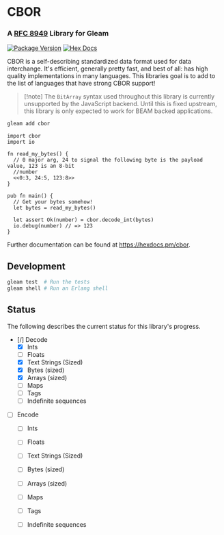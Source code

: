 # CBOR

### A [RFC 8949](https://www.rfc-editor.org/rfc/rfc8949.html) Library for Gleam

[![Package Version](https://img.shields.io/hexpm/v/cbor)](https://hex.pm/packages/cbor)
[![Hex Docs](https://img.shields.io/badge/hex-docs-ffaff3)](https://hexdocs.pm/cbor/)

CBOR is a self-describing standardized data format used for data interchange. It's
efficient, generally pretty fast, and best of all: has high quality implementations in
many languages. This libraries goal is to add to the list of languages that have strong
CBOR support!

> [!note] The `BitArray` syntax used throughout this library is currently unsupported by
> the JavaScript backend. Until this is fixed upstream, this library is only expected to
> work for BEAM backed applications.


```sh
gleam add cbor
```
```gleam
import cbor
import io

fn read_my_bytes() {
  // 0 major arg, 24 to signal the following byte is the payload value, 123 is an 8-bit
  //number
  <<0:3, 24:5, 123:8>>
}

pub fn main() {
  // Get your bytes somehow!
  let bytes = read_my_bytes()

  let assert Ok(number) = cbor.decode_int(bytes)
  io.debug(number) // => 123
}
```

Further documentation can be found at <https://hexdocs.pm/cbor>.

## Development

```sh
gleam test  # Run the tests
gleam shell # Run an Erlang shell
```

## Status

The following describes the current status for this library's progress.


- [/] Decode
  - [x] Ints
  - [ ] Floats
  - [x] Text Strings (Sized)
  - [x] Bytes (sized)
  - [x] Arrays (sized)
  - [ ] Maps
  - [ ] Tags
  - [ ] Indefinite sequences
- [ ] Encode
  - [ ] Ints
  - [ ] Floats
  - [ ] Text Strings (Sized)
  - [ ] Bytes (sized)
  - [ ] Arrays (sized)
  - [ ] Maps
  - [ ] Tags
  - [ ] Indefinite sequences


